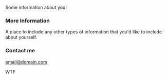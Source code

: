 Some information about you!

### More Information

A place to include any other types of information that you'd like to include about yourself.

### Contact me

[email@domain.com](mailto:email@domain.com)

WTF